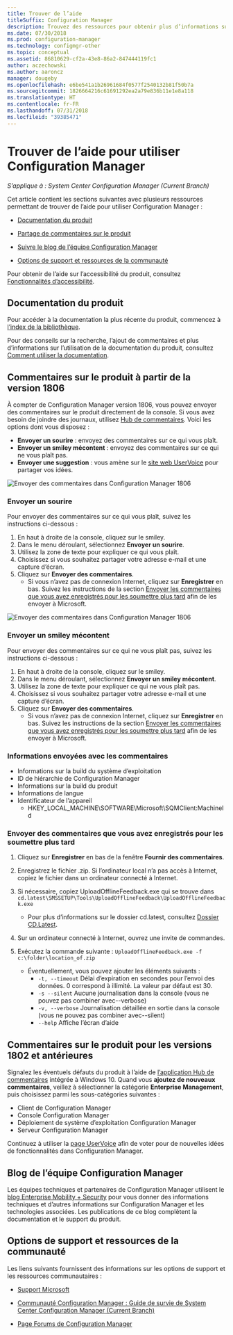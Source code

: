 ```yaml
---
title: Trouver de l’aide
titleSuffix: Configuration Manager
description: Trouvez des ressources pour obtenir plus d’informations sur Configuration Manager.
ms.date: 07/30/2018
ms.prod: configuration-manager
ms.technology: configmgr-other
ms.topic: conceptual
ms.assetid: 86810629-cf2a-43e8-86a2-847444119fc1
author: aczechowski
ms.author: aaroncz
manager: dougeby
ms.openlocfilehash: e6be541a1b26961684f0577f2540132b81f50b7a
ms.sourcegitcommit: 1826664216c61691292ea2a79e836b11e1e8a118
ms.translationtype: HT
ms.contentlocale: fr-FR
ms.lasthandoff: 07/31/2018
ms.locfileid: "39385471"
---
```

# <a name="find-help-for-using-configuration-manager"></a>Trouver de l’aide pour utiliser Configuration Manager

*S’applique à : System Center Configuration Manager (Current Branch)*

Cet article contient les sections suivantes avec plusieurs ressources permettant de trouver de l’aide pour utiliser Configuration Manager :  

- [Documentation du produit](#bkmk_Info)  

- [Partage de commentaires sur le produit](#product-feedback)  

- [Suivre le blog de l’équipe Configuration Manager](#BKMK_ProductGroupBlog)  

- [Options de support et ressources de la communauté](#BKMK_SupportOptions)  

Pour obtenir de l’aide sur l’accessibilité du produit, consultez [Fonctionnalités d’accessibilité](/sccm/core/understand/accessibility-features).  



##  <a name="bkmk_Info"></a> Documentation du produit  

Pour accéder à la documentation la plus récente du produit, commencez à [l’index de la bibliothèque](https://docs.microsoft.com/sccm/).  

<a name="BKMK_SearchTips"></a>  

Pour des conseils sur la recherche, l’ajout de commentaires et plus d’informations sur l’utilisation de la documentation du produit, consultez [Comment utiliser la documentation](/sccm/core/understand/use-docs).  



<a name="product-feedback"></a>  

## <a name="BKMK_1806Feedback"></a> Commentaires sur le produit à partir de la version 1806

À compter de Configuration Manager version 1806, vous pouvez envoyer des commentaires sur le produit directement de la console. Si vous avez besoin de joindre des journaux, utilisez [Hub de commentaires](#BKMK_FeedbackHub). Voici les options dont vous disposez :<!--1357542-->

  - **Envoyer un sourire** : envoyez des commentaires sur ce qui vous plaît.
  - **Envoyer un smiley mécontent** : envoyez des commentaires sur ce qui ne vous plaît pas.
  - **Envoyer une suggestion** : vous amène sur le [site web UserVoice](https://configurationmanager.uservoice.com/) pour partager vos idées.

![Envoyer des commentaires dans Configuration Manager 1806](media/1806-send-a-smile.png)


### <a name="send-a-smile"></a>Envoyer un sourire

Pour envoyer des commentaires sur ce qui vous plaît, suivez les instructions ci-dessous : 
1. En haut à droite de la console, cliquez sur le smiley. 
2. Dans le menu déroulant, sélectionnez **Envoyer un sourire**.
3. Utilisez la zone de texte pour expliquer ce qui vous plaît. 
4. Choisissez si vous souhaitez partager votre adresse e-mail et une capture d’écran. 
5. Cliquez sur **Envoyer des commentaires**.
     - Si vous n’avez pas de connexion Internet, cliquez sur **Enregistrer** en bas. Suivez les instructions de la section [Envoyer les commentaires que vous avez enregistrés pour les soumettre plus tard](#BKMK_NoInternet) afin de les envoyer à Microsoft. 

![Envoyer des commentaires dans Configuration Manager 1806](media/1806-feedback-form.png)


### <a name="send-a-frown"></a>Envoyer un smiley mécontent

Pour envoyer des commentaires sur ce qui ne vous plaît pas, suivez les instructions ci-dessous :

1. En haut à droite de la console, cliquez sur le smiley. 
2. Dans le menu déroulant, sélectionnez **Envoyer un smiley mécontent**.
3. Utilisez la zone de texte pour expliquer ce qui ne vous plaît pas. 
4. Choisissez si vous souhaitez partager votre adresse e-mail et une capture d’écran. 
5. Cliquez sur **Envoyer des commentaires**.
     - Si vous n’avez pas de connexion Internet, cliquez sur **Enregistrer** en bas. Suivez les instructions de la section [Envoyer les commentaires que vous avez enregistrés pour les soumettre plus tard](#BKMK_NoInternet) afin de les envoyer à Microsoft.  


### <a name="information-sent-with-feedback"></a>Informations envoyées avec les commentaires
 
   - Informations sur la build du système d’exploitation
   - ID de hiérarchie de Configuration Manager
   - Informations sur la build du produit
   - Informations de langue
   - Identificateur de l’appareil 
       - HKEY_LOCAL_MACHINE\SOFTWARE\Microsoft\SQMClient:MachineId


### <a name="BKMK_NoInternet"></a> Envoyer des commentaires que vous avez enregistrés pour les soumettre plus tard

1. Cliquez sur **Enregistrer** en bas de la fenêtre **Fournir des commentaires**. 
2. Enregistrez le fichier .zip. Si l’ordinateur local n’a pas accès à Internet, copiez le fichier dans un ordinateur connecté à Internet. 
3. Si nécessaire, copiez UploadOfflineFeedback.exe qui se trouve dans `cd.latest\SMSSETUP\Tools\UploadOfflineFeedback\UploadOfflineFeedback.exe`
    - Pour plus d’informations sur le dossier cd.latest, consultez [Dossier CD.Latest](../servers/manage/the-cd.latest-folder.md).

4. Sur un ordinateur connecté à Internet, ouvrez une invite de commandes. 
5. Exécutez la commande suivante : `UploadOfflineFeedback.exe -f c:\folder\location_of.zip`
    
    - Éventuellement, vous pouvez ajouter les éléments suivants :
        -  `-t, --timeout` Délai d’expiration en secondes pour l’envoi des données. 0 correspond à illimité. La valeur par défaut est 30.
        - `-s --silent` Aucune journalisation dans la console (vous ne pouvez pas combiner avec--verbose)
        - `-v, --verbose` Journalisation détaillée en sortie dans la console (vous ne pouvez pas combiner avec--silent)
        - `--help` Affiche l’écran d’aide



##  <a name="BKMK_FeedbackHub"></a> Commentaires sur le produit pour les versions 1802 et antérieures

Signalez les éventuels défauts du produit à l’aide de [l’application Hub de commentaires](https://support.microsoft.com/help/4021566/windows-10-send-feedback-to-microsoft-with-feedback-hub-app) intégrée à Windows 10. Quand vous **ajoutez de nouveaux commentaires**, veillez à sélectionner la catégorie **Enterprise Management**, puis choisissez parmi les sous-catégories suivantes :
 - Client de Configuration Manager
 - Console Configuration Manager
 - Déploiement de système d’exploitation Configuration Manager
 - Serveur Configuration Manager

Continuez à utiliser la [page UserVoice](https://configurationmanager.uservoice.com/) afin de voter pour de nouvelles idées de fonctionnalités dans Configuration Manager.


##  <a name="BKMK_ProductGroupBlog"></a> Blog de l’équipe Configuration Manager  

Les équipes techniques et partenaires de Configuration Manager utilisent le [blog Enterprise Mobility + Security](https://cloudblogs.microsoft.com/enterprisemobility/?product=system-center-configuration-manager) pour vous donner des informations techniques et d’autres informations sur Configuration Manager et les technologies associées. Les publications de ce blog complètent la documentation et le support du produit.  


##  <a name="BKMK_SupportOptions"></a> Options de support et ressources de la communauté  

Les liens suivants fournissent des informations sur les options de support et les ressources communautaires :  

-   [Support Microsoft](https://aka.ms/cmcbsupport)  

-   [Communauté Configuration Manager : Guide de survie de System Center Configuration Manager (Current Branch)](https://social.technet.microsoft.com/wiki/contents/articles/33035.system-center-configuration-manager-current-branch-survival-guide.aspx )  

-   [Page Forums de Configuration Manager](https://social.technet.microsoft.com/Forums/en-US/home?category=ConfigMgrCB)  
    <!-- NOTE: the above URL requires "en-US" for the category to work -->